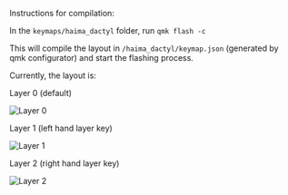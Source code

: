 Instructions for compilation:

In the `keymaps/haima_dactyl` folder, run
```qmk flash -c```

This will compile the layout in `/haima_dactyl/keymap.json` (generated by qmk configurator) and start the flashing process.

Currently, the layout is:

Layer 0 (default)

![Layer 0](./media/layer0.png "Layer 0 layout") 


Layer 1 (left hand layer key)

![Layer 1](./media/layer1.png "Layer 1 layout")

Layer 2 (right hand layer key)

![Layer 2](./media/layer2.png "Layer 2 layout")